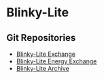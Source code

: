 # Blinky-Lite

## Git Repositories
- [Blinky-Lite Exchange](https://github.com/Blinky-Lite-Exchange)
- [Blinky-Lite Energy Exchange](https://github.com/blinky-lite-energy-exchange)
- [Blinky-Lite Archive](https://github.com/blinky-lite-archive)

  
  

